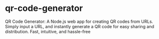 # qr-code-generator
QR Code Generator: A Node.js web app for creating QR codes from URLs. Simply input a URL, and instantly generate a QR code for easy sharing and distribution. Fast, intuitive, and hassle-free
